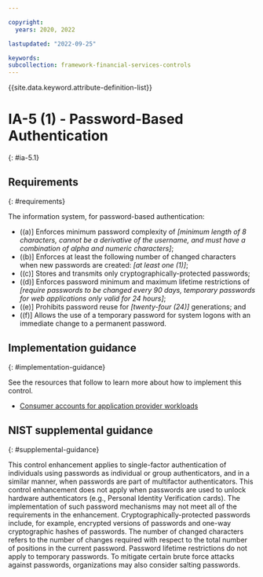 ```yaml
---

copyright:
  years: 2020, 2022

lastupdated: "2022-09-25"

keywords: 
subcollection: framework-financial-services-controls
---
```


{{site.data.keyword.attribute-definition-list}}

         
# IA-5 (1) - Password-Based Authentication
{: #ia-5.1}

## Requirements
{: #requirements}

The information system, for password-based authentication:

- ((a)\] Enforces minimum password complexity of _[minimum length of 8 characters, cannot be a derivative of the username, and must have a combination of alpha and numeric characters]_;
- ((b)\] Enforces at least the following number of changed characters when new passwords are created: _[at least one (1)]_;
- ((c)\] Stores and transmits only cryptographically-protected passwords;
- ((d)\] Enforces password minimum and maximum lifetime restrictions of _[require passwords to be changed every 90 days, temporary passwords for web applications only valid for 24 hours]_;
- ((e)\] Prohibits password reuse for _[twenty-four (24)]_ generations; and
- ((f)\] Allows the use of a temporary password for system logons with an immediate change to a permanent password.

## Implementation guidance
{: #implementation-guidance}

See the resources that follow to learn more about how to implement this control.

- [Consumer accounts for application provider workloads](/docs/framework-financial-services?topic=framework-financial-services-shared-account-consumer)

## NIST supplemental guidance
{: #supplemental-guidance}

This control enhancement applies to single-factor authentication of individuals using passwords as individual or group authenticators, and in a similar manner, when passwords are part of multifactor authenticators. This control enhancement does not apply when passwords are used to unlock hardware authenticators (e.g., Personal Identity Verification cards). The implementation of such password mechanisms may not meet all of the requirements in the enhancement. Cryptographically-protected passwords include, for example, encrypted versions of passwords and one-way cryptographic hashes of passwords. The number of changed characters refers to the number of changes required with respect to the total number of positions in the current password. Password lifetime restrictions do not apply to temporary passwords. To mitigate certain brute force attacks against passwords, organizations may also consider salting passwords.



